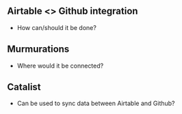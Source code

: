 

## Airtable <> Github integration

- How can/should it be done?

## Murmurations

- Where would it be connected?

## Catalist

- Can be used to sync data between Airtable and Github?